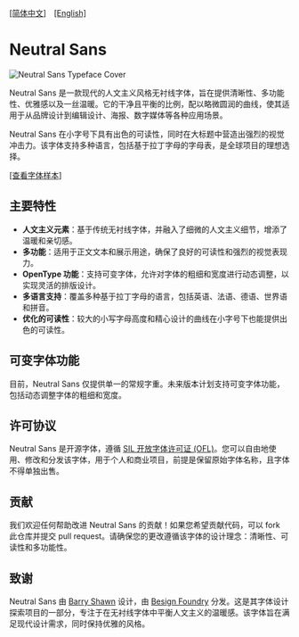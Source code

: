 [[简体中文]](README-CN.md)　[[English]](README.md)

# Neutral Sans

![Neutral Sans Typeface Cover](image/cover.jpg)

Neutral Sans 是一款现代的人文主义风格无衬线字体，旨在提供清晰性、多功能性、优雅感以及一丝温暖。它的干净且平衡的比例，配以略微圆润的曲线，使其适用于从品牌设计到编辑设计、海报、数字媒体等各种应用场景。

Neutral Sans 在小字号下具有出色的可读性，同时在大标题中营造出强烈的视觉冲击力。该字体支持多种语言，包括基于拉丁字母的字母表，是全球项目的理想选择。

[[查看字体样本]](specimen/BOX-TypeSpecimen.pdf)

## 主要特性

- **人文主义元素**：基于传统无衬线字体，并融入了细微的人文主义细节，增添了温暖和亲切感。
- **多功能**：适用于正文文本和展示用途，确保了良好的可读性和强烈的视觉表现力。
- **OpenType 功能**：支持可变字体，允许对字体的粗细和宽度进行动态调整，以实现灵活的排版设计。
- **多语言支持**：覆盖多种基于拉丁字母的语言，包括英语、法语、德语、世界语和拼音。
- **优化的可读性**：较大的小写字母高度和精心设计的曲线在小字号下也能提供出色的可读性。

## 可变字体功能

目前，Neutral Sans 仅提供单一的常规字重。未来版本计划支持可变字体功能，包括动态调整字体的粗细和宽度。

## 许可协议

Neutral Sans 是开源字体，遵循 [SIL 开放字体许可证 (OFL)](https://scripts.sil.org/cms/scripts/page.php?site_id=nrsi&id=OFL)。您可以自由地使用、修改和分发该字体，用于个人和商业项目，前提是保留原始字体名称，且字体不得单独出售。

## 贡献

我们欢迎任何帮助改进 Neutral Sans 的贡献！如果您希望贡献代码，可以 fork 此仓库并提交 pull request。请确保您的更改遵循该字体的设计理念：清晰性、可读性和多功能性。

## 致谢

Neutral Sans 由 [Barry Shawn](https://github.com/BarryShawn) 设计，由 [Besign Foundry](https://github.com/BesignLab) 分发。这是其字体设计探索项目的一部分，专注于在无衬线字体中平衡人文主义的温暖感。该字体旨在满足现代设计需求，同时保持优雅的风格。
